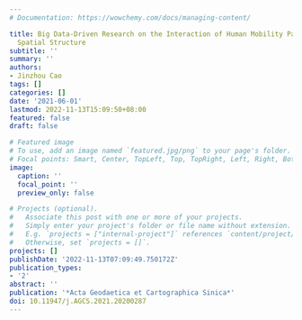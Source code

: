```yaml
---
# Documentation: https://wowchemy.com/docs/managing-content/

title: Big Data-Driven Research on the Interaction of Human Mobility Pattern and Urban
  Spatial Structure
subtitle: ''
summary: ''
authors:
- Jinzhou Cao
tags: []
categories: []
date: '2021-06-01'
lastmod: 2022-11-13T15:09:50+08:00
featured: false
draft: false

# Featured image
# To use, add an image named `featured.jpg/png` to your page's folder.
# Focal points: Smart, Center, TopLeft, Top, TopRight, Left, Right, BottomLeft, Bottom, BottomRight.
image:
  caption: ''
  focal_point: ''
  preview_only: false

# Projects (optional).
#   Associate this post with one or more of your projects.
#   Simply enter your project's folder or file name without extension.
#   E.g. `projects = ["internal-project"]` references `content/project/deep-learning/index.md`.
#   Otherwise, set `projects = []`.
projects: []
publishDate: '2022-11-13T07:09:49.750172Z'
publication_types:
- '2'
abstract: ''
publication: '*Acta Geodaetica et Cartographica Sinica*'
doi: 10.11947/j.AGCS.2021.20200287
---
```


